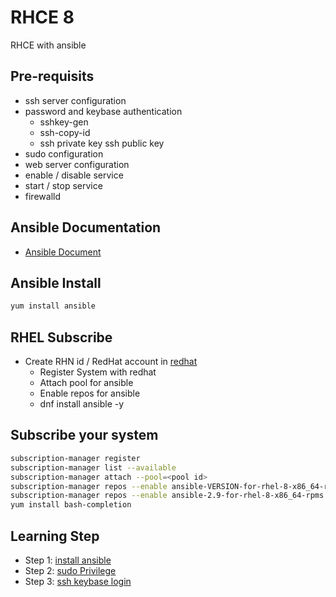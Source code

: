 # RHCE 8
RHCE with ansible 

## Pre-requisits    
-   ssh server configuration 
-   password and keybase authentication 
    -   sshkey-gen
    -   ssh-copy-id
    -   ssh private key ssh public key 
-   sudo configuration 
-   web server configuration 
-   enable / disable service 
-   start / stop service 
-   firewalld    
## Ansible Documentation 
-   [Ansible Document](https://docs.ansible.com/)

## Ansible Install 
```sh
yum install ansible 
```
## RHEL Subscribe

-   Create RHN id / RedHat account in [redhat](https://www.redhat.com/)
    -   Register System with redhat
    -   Attach pool for ansible
    -   Enable repos for ansible
    -    dnf install ansible -y

## Subscribe your system
```sh
subscription-manager register
subscription-manager list --available
subscription-manager attach --pool=<pool id>
subscription-manager repos --enable ansible-VERSION-for-rhel-8-x86_64-rpms
subscription-manager repos --enable ansible-2.9-for-rhel-8-x86_64-rpms
yum install bash-completion
```
## Learning Step 

-   Step 1: [install ansible](https://github.com/oralinnet/RHCE/blob/main/install_ansible/install.md)
-   Step 2: [sudo Privilege](https://github.com/oralinnet/RHCE/blob/main/sudo_privilege/sudo.md)
-   Step 3: [ssh keybase login](https://github.com/oralinnet/RHCE/blob/main/ssh/ssh_server.md)
